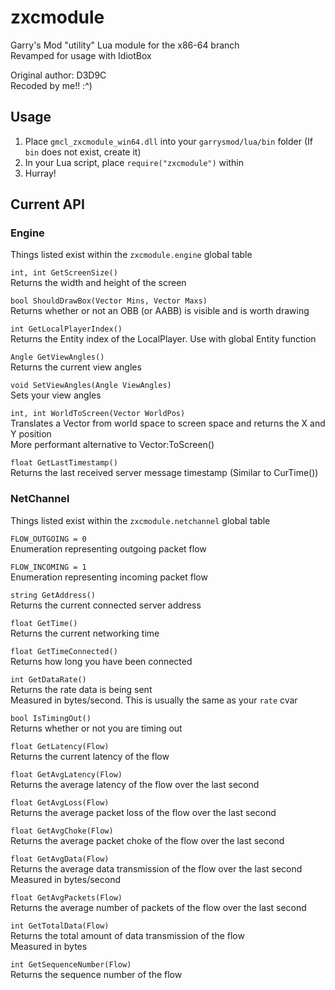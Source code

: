 # zxcmodule

Garry's Mod "utility" Lua module for the x86-64 branch \
Revamped for usage with IdiotBox

Original author: D3D9C \
Recoded by me!! :^)

## Usage

1. Place `gmcl_zxcmodule_win64.dll` into your `garrysmod/lua/bin` folder (If `bin` does not exist, create it)
2. In your Lua script, place `require("zxcmodule")` within
3. Hurray!

## Current API

### Engine

Things listed exist within the `zxcmodule.engine` global table

`int, int GetScreenSize()` \
Returns the width and height of the screen

`bool ShouldDrawBox(Vector Mins, Vector Maxs)` \
Returns whether or not an OBB (or AABB) is visible and is worth drawing

`int GetLocalPlayerIndex()` \
Returns the Entity index of the LocalPlayer. Use with global Entity function

`Angle GetViewAngles()` \
Returns the current view angles

`void SetViewAngles(Angle ViewAngles)` \
Sets your view angles

`int, int WorldToScreen(Vector WorldPos)` \
Translates a Vector from world space to screen space and returns the X and Y position \
More performant alternative to Vector:ToScreen()

`float GetLastTimestamp()` \
Returns the last received server message timestamp (Similar to CurTime())

### NetChannel

Things listed exist within the `zxcmodule.netchannel` global table

`FLOW_OUTGOING = 0` \
Enumeration representing outgoing packet flow

`FLOW_INCOMING = 1` \
Enumeration representing incoming packet flow

`string GetAddress()` \
Returns the current connected server address

`float GetTime()` \
Returns the current networking time

`float GetTimeConnected()` \
Returns how long you have been connected

`int GetDataRate()` \
Returns the rate data is being sent \
Measured in bytes/second. This is usually the same as your `rate` cvar

`bool IsTimingOut()` \
Returns whether or not you are timing out

`float GetLatency(Flow)` \
Returns the current latency of the flow

`float GetAvgLatency(Flow)` \
Returns the average latency of the flow over the last second

`float GetAvgLoss(Flow)` \
Returns the average packet loss of the flow over the last second

`float GetAvgChoke(Flow)` \
Returns the average packet choke of the flow over the last second

`float GetAvgData(Flow)` \
Returns the average data transmission of the flow over the last second \
Measured in bytes/second

`float GetAvgPackets(Flow)` \
Returns the average number of packets of the flow over the last second

`int GetTotalData(Flow)` \
Returns the total amount of data transmission of the flow \
Measured in bytes

`int GetSequenceNumber(Flow)` \
Returns the sequence number of the flow
